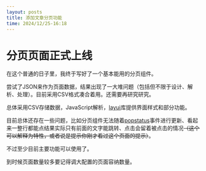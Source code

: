 ```yaml
---
layout: posts
title: 添加文章分页功能
time: 2024/12/25-16:18
---
```


# 分页页面正式上线

在这个普通的日子里，我终于写好了一个基本能用的分页组件。

尝试了JSON来作为页面数据，结果出现了一大堆问题（包括但不限于设计、解析、处理）。目前采用CSV格式凑合着用。还需要再研究研究。

总体采用CSV存储数据，JavaScript解析，[layui](https://layui.dev/)库提供界面样式和部分功能。

目前总体还存在一些问题，比如分页组件无法随着[popstatus](https://developer.mozilla.org/docs/Web/API/Window/popstate_event)事件进行更新、看起来一整行都能点结果实际只有前面的文字能跳转、点击会留着被点击的情况~~（这个可以解释为特性，或者说是提示你刚才看过这个页面的提示）~~。

不过至少目前主要功能可以使用了。

到时候页面数量较多要记得调大配置的页面容纳数量。

